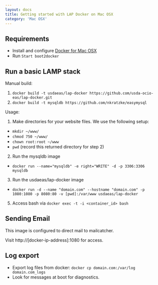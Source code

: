 ```yaml
---
layout: docs
title: Getting started with LAP Docker on Mac OSX
category: 'Mac OSX'
---
```



Requirements
----------
- Install and configure [Docker for Mac OSX](https://docs.docker.com/installation/mac/#install-boot2docker)
- Run `Start boot2docker`

Run a basic LAMP stack
----------

Manual build:

1. `docker build -t usdaeas/lap-docker https://github.com/usda-ocio-eas/lap-docker.git`
2. `docker build -t mysqldb https://github.com/nkratzke/easymysql`

Usage:

1. Make directories for your website files. We use the following setup:
 - `mkdir ~/www/`
 - `chmod 750 ~/www/`
 - `chown root:root ~/www`
 - `pwd` (record this returned directory for step 2)
2. Run the mysqldb image
 - `docker run --name="mysqldb" -e right="WRITE" -d -p 3306:3306 mysqldb`
3. Run the usdaeas/lap-docker image
 - `docker run -d --name "domain.com" --hostname "domain.com" -p 1080:1080 -p 8080:80 -v [pwd]:/var/www usdaeas/lap-docker`
5. Access bash via `docker exec -t -i <container_id> bash`

Sending Email
-------------

This image is configured to direct mail to mailcatcher. 

Visit http://[docker-ip-address]:1080 for access.


Log export
---------------

- Export log files from docker: `docker cp domain.com:/var/log domain.com_logs`
- Look for messages at boot for diagnostics.
